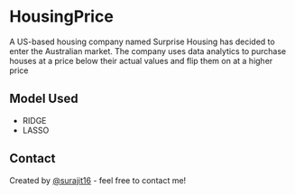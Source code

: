 # HousingPrice
A US-based housing company named Surprise Housing has decided to enter the Australian market. The company uses data analytics to purchase houses at a price below their actual values and flip them on at a higher price



## Model Used
- RIDGE
- LASSO


## Contact
Created by [@surajit16](https://github.com/surajit16) - feel free to contact me!
